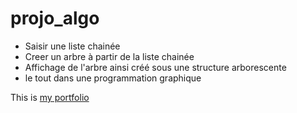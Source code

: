 # projo_algo
 
* Saisir une liste chainée
* Creer un arbre à partir de la liste chainée
* Affichage de l'arbre ainsi créé sous une structure arborescente
* le tout dans une programmation graphique

This is [my portfolio](http://bcdbuddy.alwaydata.net/ "Title")
